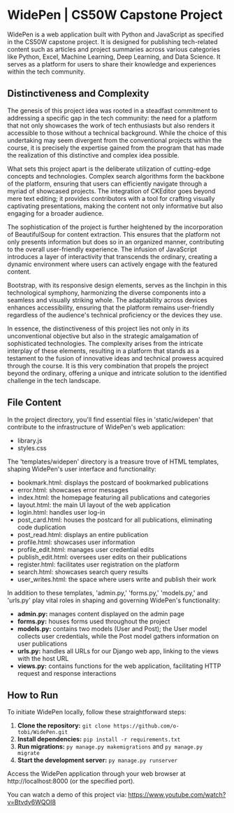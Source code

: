 # WidePen | CS50W Capstone Project

WidePen is a web application built with Python and JavaScript as specified in the CS50W capstone project. It is designed for publishing tech-related content such as articles and project summaries across various categories like Python, Excel, Machine Learning, Deep Learning, and Data Science. It serves as a platform for users to share their knowledge and experiences within the tech community.

## Distinctiveness and Complexity

The genesis of this project idea was rooted in a steadfast commitment to addressing a specific gap in the tech community: the need for a platform that not only showcases the work of tech enthusiasts but also renders it accessible to those without a technical background. While the choice of this undertaking may seem divergent from the conventional projects within the course, it is precisely the expertise gained from the program that has made the realization of this distinctive and complex idea possible.

What sets this project apart is the deliberate utilization of cutting-edge concepts and technologies. Complex search algorithms form the backbone of the platform, ensuring that users can efficiently navigate through a myriad of showcased projects. The integration of CKEditor goes beyond mere text editing; it provides contributors with a tool for crafting visually captivating presentations, making the content not only informative but also engaging for a broader audience.

The sophistication of the project is further heightened by the incorporation of BeautifulSoup for content extraction. This ensures that the platform not only presents information but does so in an organized manner, contributing to the overall user-friendly experience. The infusion of JavaScript introduces a layer of interactivity that transcends the ordinary, creating a dynamic environment where users can actively engage with the featured content.

Bootstrap, with its responsive design elements, serves as the linchpin in this technological symphony, harmonizing the diverse components into a seamless and visually striking whole. The adaptability across devices enhances accessibility, ensuring that the platform remains user-friendly regardless of the audience's technical proficiency or the devices they use.

In essence, the distinctiveness of this project lies not only in its unconventional objective but also in the strategic amalgamation of sophisticated technologies. The complexity arises from the intricate interplay of these elements, resulting in a platform that stands as a testament to the fusion of innovative ideas and technical prowess acquired through the course. It is this very combination that propels the project beyond the ordinary, offering a unique and intricate solution to the identified challenge in the tech landscape.

## File Content

In the project directory, you'll find essential files in 'static/widepen' that contribute to the infrastructure of WidePen's web application:

- library.js
- styles.css

The 'templates/widepen' directory is a treasure trove of HTML templates, shaping WidePen's user interface and functionality:

- bookmark.html: displays the postcard of bookmarked publications
- error.html: showcases error messages
- index.html: the homepage featuring all publications and categories
- layout.html: the main UI layout of the web application
- login.html: handles user log-in
- post_card.html: houses the postcard for all publications, eliminating code duplication
- post_read.html: displays an entire publication
- profile.html: showcases user information
- profile_edit.html: manages user credential edits
- publish_edit.html: oversees user edits on their publications
- register.html: facilitates user registration on the platform
- search.html: showcases search query results
- user_writes.html: the space where users write and publish their work

In addition to these templates, 'admin.py,' 'forms.py,' 'models.py,' and 'urls.py' play vital roles in shaping and governing WidePen's functionality:

- **admin.py:** manages content displayed on the admin page
- **forms.py:** houses forms used throughout the project
- **models.py:** contains two models (User and Post); the User model collects user credentials, while the Post model gathers information on user publications
- **urls.py:** handles all URLs for our Django web app, linking to the views with the host URL
- **views.py:** contains functions for the web application, facilitating HTTP request and response interactions

## How to Run

To initiate WidePen locally, follow these straightforward steps:

1. **Clone the repository:** `git clone https://github.com/o-tobi/WidePen.git`
2. **Install dependencies:** `pip install -r requirements.txt`
3. **Run migrations:** `py manage.py makemigrations` and `py manage.py migrate`
4. **Start the development server:** `py manage.py runserver`

Access the WidePen application through your web browser at http://localhost:8000 (or the specified port).

You can watch a demo of this project via: https://www.youtube.com/watch?v=Btvdy6WQOI8
